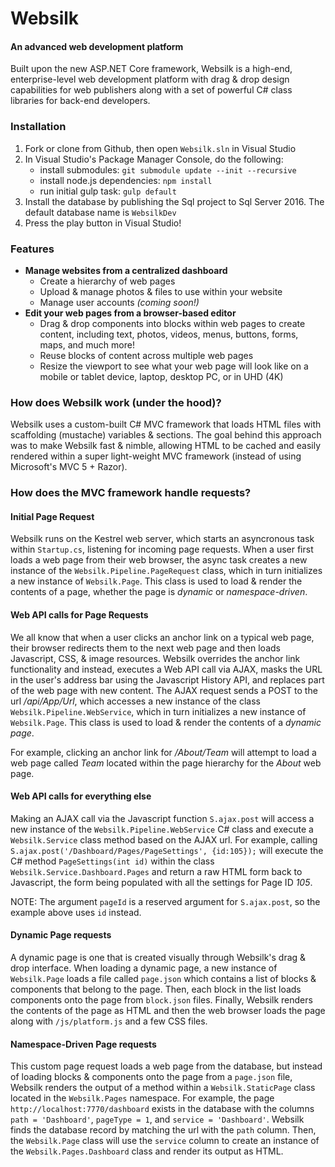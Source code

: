 # Websilk
#### An advanced web development platform
Built upon the new ASP.NET Core framework, Websilk is a high-end, enterprise-level web development platform with drag & drop design capabilities for web publishers along with a set of powerful C# class libraries for back-end developers.

### Installation
1. Fork or clone from Github, then open `Websilk.sln` in Visual Studio
2. In Visual Studio's Package Manager Console, do the following:
    * install submodules: `git submodule update --init --recursive`
    * install node.js dependencies: `npm install`
    * run initial gulp task: `gulp default`
2. Install the database by publishing the Sql project to Sql Server 2016. The default database name is `WebsilkDev`
3. Press the play button in Visual Studio!


### Features
* **Manage websites from a centralized dashboard**
  * Create a hierarchy of web pages
  * Upload & manage photos & files to use within your website
  * Manage user accounts *(coming soon!)*
* **Edit your web pages from a browser-based editor**
  * Drag & drop components into blocks within web pages to create content, including text, photos, videos, menus, buttons, forms, maps, and much more!
  * Reuse blocks of content across multiple web pages
  * Resize the viewport to see what your web page will look like on a mobile or tablet device, laptop, desktop PC, or in UHD (4K)


### How does Websilk work (under the hood)?
Websilk uses a custom-built C# MVC framework that loads HTML files with scaffolding (mustache) variables & sections. The goal behind this approach was to make Websilk fast & nimble, allowing HTML to be cached and easily rendered within a super light-weight MVC framework (instead of using Microsoft's MVC 5 + Razor).

### How does the MVC framework handle requests?

#### Initial Page Request
Websilk runs on the Kestrel web server, which starts an asyncronous task within `Startup.cs`, listening for incoming page requests. When a user first loads a web page from their web browser, the async task creates a new instance of the `Websilk.Pipeline.PageRequest` class, which in turn initializes a new instance of `Websilk.Page`. This class is used to load & render the contents of a page, whether the page is *dynamic* or *namespace-driven*.

#### Web API calls for Page Requests
We all know that when a user clicks an anchor link on a typical web page, their browser redirects them to the next web page and then loads Javascript, CSS, & image resources. Websilk overrides the anchor link functionality and instead, executes a Web API call via AJAX, masks the URL in the user's address bar using the Javascript History API, and replaces part of the web page with new content. The AJAX request sends a POST to the url */api/App/Url*, which accesses a new instance of the class `Websilk.Pipeline.WebService`, which in turn initializes a new instance of `Websilk.Page`. This class is used to load & render the contents of a *dynamic page*.

For example, clicking an anchor link for */About/Team* will attempt to load a web page called *Team* located within the page hierarchy for the *About* web page.

#### Web API calls for everything else
Making an AJAX call via the Javascript function `S.ajax.post` will access a new instance of the `Websilk.Pipeline.WebService` C# class and execute a `Websilk.Service` class method based on the AJAX url. For example, calling `S.ajax.post('/Dashboard/Pages/PageSettings', {id:105});` will execute the C# method `PageSettings(int id)` within the class `Websilk.Service.Dashboard.Pages` and return a raw HTML form back to Javascript, the form being populated with all the settings for Page ID *105*. 

NOTE: The argument `pageId` is a reserved argument for `S.ajax.post`, so the example above uses `id` instead.

#### Dynamic Page requests
 A dynamic page is one that is created visually through Websilk's drag & drop interface. When loading a dynamic page, a new instance of `Websilk.Page` loads a file called `page.json` which contains a list of blocks & components that belong to the page. Then, each block in the list loads components onto the page from `block.json` files. Finally, Websilk renders the contents of the page as HTML and then the web browser loads the page along with `/js/platform.js` and a few CSS files.

#### Namespace-Driven Page requests
This custom page request loads a web page from the database, but instead of loading blocks & components onto the page from a `page.json` file, Websilk renders the output of a method within a `Websilk.StaticPage` class located in the `Websilk.Pages` namespace. For example, the page `http://localhost:7770/dashboard` exists in the database with the columns `path = 'Dashboard'`, `pageType = 1`, and `service = 'Dashboard'`. Websilk finds the database record by matching the url with the `path` column. Then, the `Websilk.Page` class will use the `service` column to create an instance of the `Websilk.Pages.Dashboard` class and render its output as HTML.